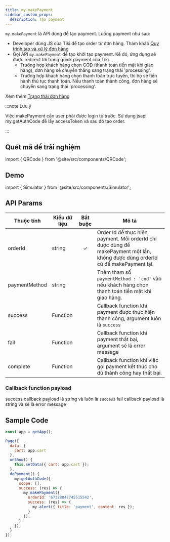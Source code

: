 ```yaml
---
title: my.makePayment
sidebar_custom_props:
  description: Tạo payment
---
```


`my.makePayment` là API dùng để tạo payment. Luồng payment như sau:

- Developer dùng JS của Tiki để tạo order từ đơn hàng. Tham khảo [Quy trình tạo và xử lý đơn hàng](/docs/backend-api/payment/overview)
- Gọi API `my.makePayment` để tạo khởi tạo payment. Kế đó, ứng dụng sẽ được redirect tới trang quick payment của Tiki.
  - Trường hợp khách hàng chọn COD (thanh toán tiền mặt khi giao hàng), đơn hàng sẽ chuyển thẳng sang trạng thái 'processing'.
  - Trường hợp khách hàng chọn thanh toán trực tuyến, thì họ sẽ tiến hành thủ tục thanh toán. Nếu thanh toán thành công, đơn hàng sẽ chuyển sang trạng thái 'processing'.

<!--- khi việc khi việc thanh toán hoàn tất sẽ trả về success callback hoặc fail callback. --->

Xem thêm [Trạng thái đơn hàng](/docs/backend-api/payment/order-status)

:::note Lưu ý

Việc makePayment cần user phải được login từ trước. Sử dụng jsapi my.getAuthCode để lấy accessToken và sau đó tạo order.

:::

## Quét mã để trải nghiệm

import { QRCode } from '@site/src/components/QRCode';

<QRCode page="pages/api/make-payment-V2/index" />

## Demo

import { Simulator } from '@site/src/components/Simulator';

<Simulator page="pages/api/make-payment-V2/index" />

## API Params

| Thuộc tính    | Kiểu dữ liệu | Bắt buộc | Mô tả                                                                                                                           |
| ------------- | ------------ | :------: | ------------------------------------------------------------------------------------------------------------------------------- |
| orderId       | string       |    ✓     | Order Id để thực hiện payment. Mỗi orderId chỉ được dùng để makePayment một lần, không được dùng orderId cũ để makePayment lại. |
| paymentMethod | string       |          | Thêm tham số `paymentMethod : 'cod'` vào nếu khách hàng chọn thanh toán tiền mặt khi giao hàng.                                 |
| success       | Function     |          | Callback function khi payment được thực hiện thành công, argument luôn là `success`                                             |
| fail          | Function     |          | Callback function khi payment thất bại, argument sẽ là error message                                                            |
| complete      | Function     |          | Callback function khi việc gọi payment kết thúc cho dù thành công hay thất bại.                                                 |

### Callback function payload

success callback payload là string và luôn là `success`
fail callback payload là string và sẽ là error message

## Sample Code

```js
const app = getApp();

Page({
  data: {
    cart: app.cart
  },
  onShow() {
    this.setData({ cart: app.cart });
  },
  doPayment() {
    my.getAuthCode({
      scope: [],
      success: (res) => {
        my.makePayment({
          orderId: '67328847745515542',
          success: (res) => {
            my.alert({ title: 'payment', content: res });
          }
        });
      }
    });
  }
});
```
